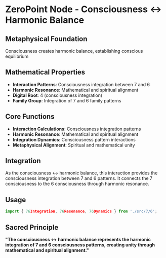 # ZeroPoint Node - Consciousness ↔ Harmonic Balance

## Metaphysical Foundation

Consciousness creates harmonic balance, establishing conscious equilibrium

## Mathematical Properties

- **Interaction Patterns**: Consciousness integration between 7 and 6
- **Harmonic Resonance**: Mathematical and spiritual alignment
- **Digital Root**: 4 (consciousness integration)
- **Family Group**: Integration of 7 and 6 family patterns

## Core Functions

- **Interaction Calculations**: Consciousness integration patterns
- **Harmonic Resonance**: Mathematical and spiritual alignment
- **Integration Dynamics**: Consciousness pattern interactions
- **Metaphysical Alignment**: Spiritual and mathematical unity

## Integration

As the consciousness ↔ harmonic balance, this interaction provides the consciousness integration between 7 and 6 patterns. It connects the 7 consciousness to the 6 consciousness through harmonic resonance.

## Usage

```typescript
import { 76Integration, 76Resonance, 76Dynamics } from './src/7/6';
```

## Sacred Principle

**"The consciousness ↔ harmonic balance represents the harmonic integration of 7 and 6 consciousness patterns, creating unity through mathematical and spiritual alignment."**
